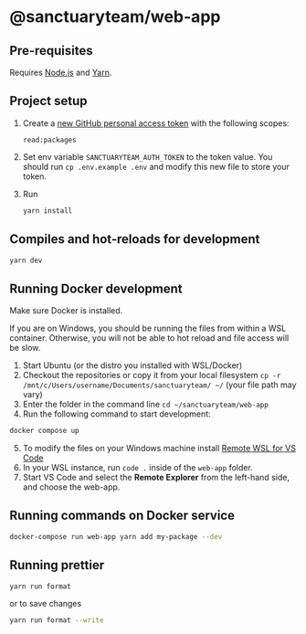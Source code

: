 # @sanctuaryteam/web-app

## Pre-requisites

Requires [Node.js](https://nodejs.org/en/) and [Yarn](https://yarnpkg.com/en/).

## Project setup

1. Create a [new GitHub personal access token](https://github.com/settings/tokens/new) with the following scopes:

    ```
    read:packages
    ```

2. Set env variable `SANCTUARYTEAM_AUTH_TOKEN` to the token value. You should run `cp .env.example .env` and modify this new file to store your token.

3. Run
    ```bash
    yarn install
    ```

## Compiles and hot-reloads for development

```bash
yarn dev
```

## Running Docker development

Make sure Docker is installed.

If you are on Windows, you should be running the files from within a WSL container. Otherwise, you will not be able to hot reload and file access will be slow.

1. Start Ubuntu (or the distro you installed with WSL/Docker)
2. Checkout the repositories or copy it from your local filesystem `cp -r /mnt/c/Users/username/Documents/sanctuaryteam/ ~/` (your file path may vary)
3. Enter the folder in the command line `cd ~/sanctuaryteam/web-app`
4. Run the following command to start development:

```bash
docker compose up
```

5. To modify the files on your Windows machine install [Remote WSL for VS Code](https://marketplace.visualstudio.com/items?itemName=ms-vscode-remote.remote-wsl)
6. In your WSL instance, run `code .` inside of the `web-app` folder.
7. Start VS Code and select the **Remote Explorer** from the left-hand side, and choose the web-app.

## Running commands on Docker service

```bash
docker-compose run web-app yarn add my-package --dev
```

## Running prettier

```bash
yarn run format
```

or to save changes

```bash
yarn run format --write
```

